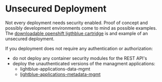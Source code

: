 # Unsecured Deployment
Not every deployment needs security enabled.  Proof of concept and possibly development environments come to mind as possible examples.  The [downloadable openshift ligthblue cartridge](https://github.com/lightblue-platform/openshift-lightblue-cart) is and example of an unsecured deployment.

If you deployment does not require any authentication or authorization:
* do not deploy any container security modules for the REST API's
* deploy the unauthenticated versions of the managment applications:
    * lightblue-applications-data-mgmt
    * [lightblue-applications-metadata-mgmt](http://search.maven.org/#search%7Cgav%7C1%7Cg%3A%22com.redhat.lightblue.applications%22%20AND%20a%3A%22metadata-mgmt%22)
